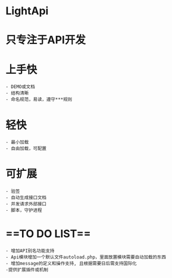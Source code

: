 LightApi
===============================
只专注于API开发
===============================
# 上手快
    - DEMO或文档
    - 结构清晰
    - 命名规范，易读，遵守***规则

# 轻快
    - 最小加载
    - 自由加载，可配置

# 可扩展
    - 验签
    - 自动生成接口文档
    - 并发请求外部接口
    - 脚本，守护进程

# ==TO DO LIST==
    - 增加API别名功能支持
    - Api模块增加一个默认文件autoload.php，里面放置模块需要自动加载的东西
    - 增加message的定义和操作支持, 且根据需要日后需支持国际化
    -提供扩展插件或机制